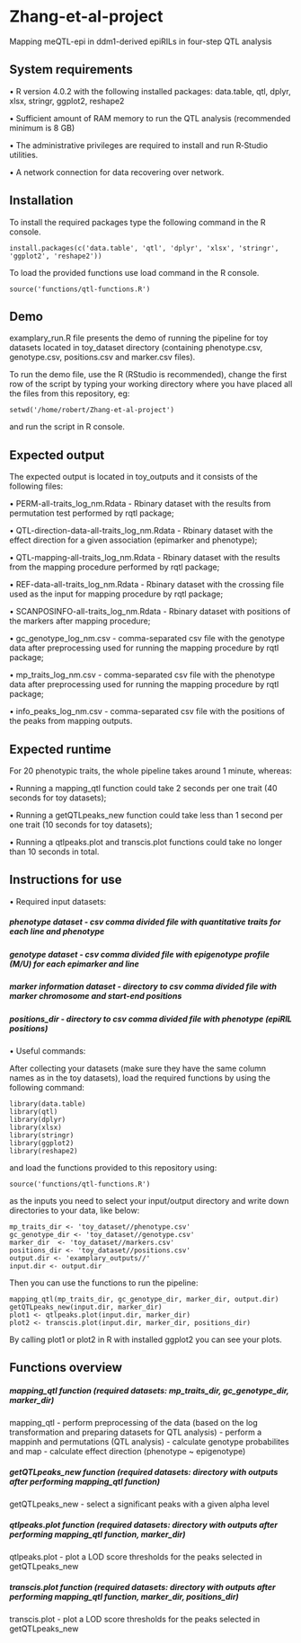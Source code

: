 # Zhang-et-al-project
Mapping meQTL-epi in ddm1-derived epiRILs in four-step QTL analysis 

## System requirements
• R version 4.0.2 with the following installed packages: data.table, qtl, dplyr, xlsx, stringr, ggplot2, reshape2

• Sufficient amount of RAM memory to run the QTL analysis (recommended minimum is 8 GB)

• The administrative privileges are required to install and run R‑Studio utilities.

• A network connection for data recovering over network.

## Installation
To install the required packages type the following command in the R console.
```
install.packages(c('data.table', 'qtl', 'dplyr', 'xlsx', 'stringr', 'ggplot2', 'reshape2'))
```
To load the provided functions use load command in the R console.
```
source('functions/qtl-functions.R')
```

## Demo
examplary_run.R file presents the demo of running the pipeline for toy datasets located in toy_dataset directory (containing phenotype.csv, genotype.csv, positions.csv and marker.csv files).

To run the demo file, use the R (RStudio is recommended), change the first row of the script by typing your working directory where you have placed all the files from this repository, eg:
```
setwd('/home/robert/Zhang-et-al-project')
```
and run the script in R console.

## Expected output

The expected output is located in toy_outputs and it consists of the following files:

• PERM-all-traits_log_nm.Rdata - Rbinary dataset with the results from permutation test performed by rqtl package;

• QTL-direction-data-all-traits_log_nm.Rdata - Rbinary dataset with the effect direction for a given association (epimarker and phenotype);

• QTL-mapping-all-traits_log_nm.Rdata - Rbinary dataset with the results from the mapping procedure performed by rqtl package;

• REF-data-all-traits_log_nm.Rdata - Rbinary dataset with the crossing file used as the input for mapping procedure by rqtl package;

• SCANPOSINFO-all-traits_log_nm.Rdata - Rbinary dataset with positions of the markers after mapping procedure;

• gc_genotype_log_nm.csv - comma-separated csv file with the genotype data after preprocessing used for running the mapping procedure by rqtl package;

• mp_traits_log_nm.csv - comma-separated csv file with the phenotype data after preprocessing used for running the mapping procedure by rqtl package;

• info_peaks_log_nm.csv - comma-separated csv file with the positions of the peaks from mapping outputs.

## Expected runtime
For 20 phenotypic traits, the whole pipeline takes around 1 minute, whereas:

• Running a mapping_qtl function could take 2 seconds per one trait (40 seconds for toy datasets);

• Running a getQTLpeaks_new function could take less than 1 second per one trait (10 seconds for toy datasets);

• Running a qtlpeaks.plot and transcis.plot functions could take no longer than 10 seconds in total.


## Instructions for use
• Required input datasets:
##### phenotype dataset - csv comma divided file with quantitative traits for each line and phenotype
##### genotype dataset - csv comma divided file with epigenotype profile (M/U) for each epimarker and line
##### marker information dataset - directory to csv comma divided file with marker chromosome and start-end positions
##### positions_dir - directory to csv comma divided file with phenotype (epiRIL positions)

• Useful commands:

After collecting your datasets (make sure they have the same column names as in the toy datasets), load the required functions by using the following command:
```
library(data.table)
library(qtl)
library(dplyr)
library(xlsx)
library(stringr)
library(ggplot2)
library(reshape2)
```
and load the functions provided to this repository using:
```
source('functions/qtl-functions.R')
```
as the inputs you need to select your input/output directory and write down directories to your data, like below:
```
mp_traits_dir <- 'toy_dataset//phenotype.csv'
gc_genotype_dir <- 'toy_dataset//genotype.csv'
marker_dir  <- 'toy_dataset//markers.csv'
positions_dir <- 'toy_dataset//positions.csv'
output.dir <- 'examplary_outputs//'
input.dir <- output.dir 
```
Then you can use the functions to run the pipeline:
```
mapping_qtl(mp_traits_dir, gc_genotype_dir, marker_dir, output.dir)  
getQTLpeaks_new(input.dir, marker_dir)
plot1 <- qtlpeaks.plot(input.dir, marker_dir)
plot2 <- transcis.plot(input.dir, marker_dir, positions_dir)
```
By calling plot1 or plot2 in R with installed ggplot2 you can see your plots.

## Functions overview
##### mapping_qtl function (required datasets: mp_traits_dir, gc_genotype_dir, marker_dir)
mapping_qtl - perform preprocessing of the data (based on the log transformation and preparing datasets for QTL analysis)
            - perform a mappinh and permutations (QTL analysis)
            - calculate genotype probabilites and map
            - calculate effect direction (phenotype ~ epigenotype)         

##### getQTLpeaks_new function (required datasets: directory with outputs after performing mapping_qtl function)
getQTLpeaks_new - select a significant peaks with a given alpha level          

##### qtlpeaks.plot function (required datasets: directory with outputs after performing mapping_qtl function, marker_dir)
qtlpeaks.plot - plot a LOD score thresholds for the peaks selected in getQTLpeaks_new

##### transcis.plot function (required datasets: directory with outputs after performing mapping_qtl function, marker_dir, positions_dir)
transcis.plot - plot a LOD score thresholds for the peaks selected in getQTLpeaks_new
